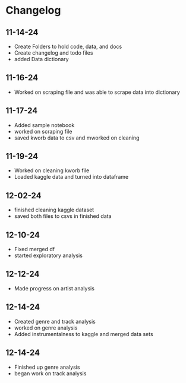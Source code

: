 # Changelog

## 11-14-24
- Create Folders to hold code, data, and docs
- Create changelog and todo files
- added Data dictionary

## 11-16-24
- Worked on scraping file and was able to scrape data into dictionary

## 11-17-24
- Added sample notebook
- worked on scraping file
- saved kworb data to csv and mworked on cleaning

## 11-19-24
- Worked on cleaning kworb file
- Loaded kaggle data and turned into dataframe

## 12-02-24
- finished cleaning kaggle dataset
- saved both files to csvs in finished data

## 12-10-24
- Fixed merged df
- started exploratory analysis

## 12-12-24
- Made progress on artist analysis

## 12-14-24
- Created genre and track analysis
- worked on genre analysis
- Added instrumentalness to kaggle and merged data sets

## 12-14-24
- Finished up genre analysis
- began work on track analysis